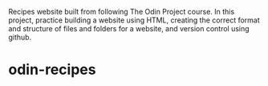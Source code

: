 Recipes website built from following The Odin Project course.
In this project, practice building a website using HTML, creating the correct format and structure of files and folders for a website, and  version control using github.
# odin-recipes
